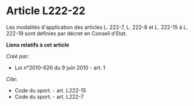 # Article L222-22

Les modalités d'application des articles L. 222-7, L. 222-8 et L. 222-15 à L. 222-19 sont définies par décret en Conseil
d'Etat.

**Liens relatifs à cet article**

_Créé par_:

  - Loi n°2010-626 du 9 juin 2010 - art. 1

_Cite_:

  - Code du sport. - art. L222-15
  - Code du sport. - art. L222-7
